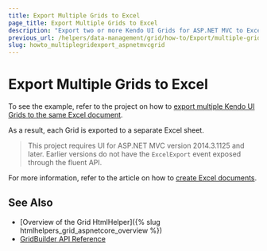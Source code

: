 ```yaml
---
title: Export Multiple Grids to Excel
page_title: Export Multiple Grids to Excel
description: "Export two or more Kendo UI Grids for ASP.NET MVC to Excel."
previous_url: /helpers/data-management/grid/how-to/Export/multiple-grid-export
slug: howto_multiplegridexport_aspnetmvcgrid
---
```


# Export Multiple Grids to Excel

To see the example, refer to the project on how to [export multiple Kendo UI Grids to the same Excel document](https://github.com/telerik/ui-for-aspnet-mvc-examples/tree/master/Telerik.Examples.Mvc/Telerik.Examples.Mvc/Areas/GridExportingExcelMultiple).

As a result, each Grid is exported to a separate Excel sheet.

> This project requires UI for ASP.NET MVC version 2014.3.1125 and later. Earlier versions do not have the `ExcelExport` event exposed through the fluent API.

For more information, refer to the article on how to [create Excel documents](https://docs.telerik.com/kendo-ui/framework/excel/introduction#create-excel-document).

## See Also

* [Overview of the Grid HtmlHelper]({% slug htmlhelpers_grid_aspnetcore_overview %})
* [GridBuilder API Reference](https://docs.telerik.com/aspnet-mvc/api/kendo.mvc.ui.fluent/gridbuilder)
